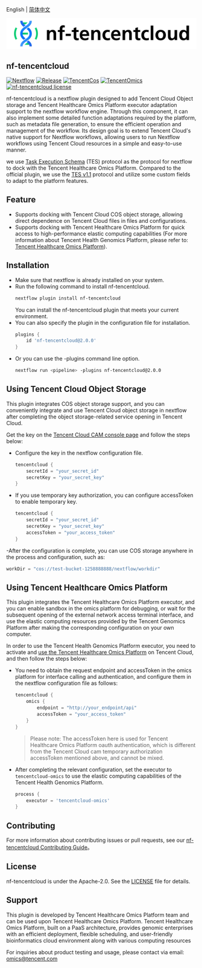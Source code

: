 English | [简体中文](./README_ZH.md)

<picture>
  <source media="(prefers-color-scheme: dark)" srcset="assets/logo-bg-dark.png">
  <source media="(prefers-color-scheme: light)" srcset="assets/logo-bg-light.png">
  <img alt="nf-tencentcloud Logo" src="assets/logo-bg-light.png">
</picture>

## nf-tencentcloud

[![Nextflow](https://img.shields.io/badge/nextflow%20DSL2-%E2%89%A523.04.0-23aa62.svg)](https://www.nextflow.io/)
[![Release](https://img.shields.io/badge/v2.0.0-v?label=realease)](https://github.com/Tencent/nf-tencentcloud/releases/tag/2.0.0)
[![TencentCos](https://img.shields.io/badge/TencentCos-s?logo=data%3Aimage%2Fsvg%2Bxml%3Bbase64%2CPHN2ZyAgIHdpZHRoPSIxNnB4IiAgIGhlaWdodD0iMTZweCIgIHZpZXdCb3g9IjAgMCAxNiAxNiIgdmVyc2lvbj0iMS4xIiB4bWxucz0iaHR0cDovL3d3dy53My5vcmcvMjAwMC9zdmciIHhtbG5zOnhsaW5rPSJodHRwOi8vd3d3LnczLm9yZy8xOTk5L3hsaW5rIj4KICAgIDx0aXRsZT7lr7nosaHlrZjlgqgtMTZweDwvdGl0bGU%2BCiAgICA8ZyBpZD0i5a%2B56LGh5a2Y5YKoLTE2cHgiIHN0cm9rZT0ibm9uZSIgc3Ryb2tlLXdpZHRoPSIxIiBmaWxsPSJub25lIiBmaWxsLXJ1bGU9ImV2ZW5vZGQiPgogICAgICAgIDxnIGlkPSLnvJbnu4QiPgogICAgICAgICAgICA8cmVjdCBpZD0iUmVjdGFuZ2xlLUNvcHkiIGZpbGw9IiM0NDQ0NDQiIG9wYWNpdHk9IjAiIHg9IjAiIHk9IjAiIHdpZHRoPSIxNiIgaGVpZ2h0PSIxNiI%2BPC9yZWN0PgogICAgICAgICAgICA8cGF0aCBkPSJNOCwwIEwxLDQuMDAxIEwxLDEyLjAwMSBMOCwxNiBMMTUsMTIuMDAxIEwxNSw0LjAwMSBMOCwwIFogTTQuMDQ2LDQuNTYzIEw4LDIuMzA0IEwxMS45NTMsNC41NjMgTDgsNi44NDUgTDQuMDQ2LDQuNTYzIFogTTksOC41NzggTDEyLjk5OSw2LjI2OCBMMTIuOTk5LDEwLjg0IEw5LDEzLjEyNiBMOSw4LjU3OCBaIE0zLDEwLjg0IEwzLDYuMjY4IEw3LDguNTc4IEw3LDEzLjEyNiBMMywxMC44NCBaIiBpZD0iRmlsbCIgZmlsbD0iI0ZGRkZGRiI%2BPC9wYXRoPgogICAgICAgIDwvZz4KICAgIDwvZz4KPC9zdmc%2B&label=run%20with)](https://cloud.tencent.com/product/cos)
[![TencentOmics](https://img.shields.io/badge/TencentOmics-s?logo=data%3Aimage%2Fpng%3Bbase64%2CiVBORw0KGgoAAAANSUhEUgAAABAAAAAQCAQAAAC1%2BjfqAAAAIGNIUk0AAHomAACAhAAA%2BgAAAIDoAAB1MAAA6mAAADqYAAAXcJy6UTwAAAACYktHRAD%2Fh4%2FMvwAAAAlwSFlzAABYlQAAWJUB2W030wAAAAd0SU1FB%2BgIFgYnAkOH3zYAAAFRSURBVCjPRZExS9txFEWPv7Rqo6QIdZaSTRFFKHZorYagm0umxkKloPkSpVu3QrcOQhEHtS7VTSrZgihBdLJxUAimpYNKRYXUBDwd8o95b3nv3ru88wAQExb9Z0rESWvu2C0AgUZdU6SDt3TSwzwPKXITOTZ72FMvzbmqHjnQ1DFmPFqybnmslpyIlLgh8IwVMgSgnRGS%2FGCZBBAjywqD%2BEn9Ko575q0fHbNs2QGDa%2BqHwAsgD8zxhHUW%2BcMefcxyRx54iRVvfG7CA%2FXMigVnrbpr3JS3lppn1qkCDwD4S414NBP4TRdPqVIA9pniDWkSHHJFknZ%2BBQpAGliiTJJe5shxwQJtpIECjrphxiBO%2B95N9dx3YszXrjuEMR9FWF75Uz1xy5kWqBbqfkvqN3NeWnHkHvX9Pz6r3%2B2xw0X1i22RGQW63bbulIjjVt3zcSPwH3ir7avSxkx9AAAAJXRFWHRkYXRlOmNyZWF0ZQAyMDI0LTA4LTIyVDA2OjM4OjQ0KzAwOjAwUNWOEgAAACV0RVh0ZGF0ZTptb2RpZnkAMjAyNC0wOC0yMlQwNjozODo0NCswMDowMCGINq4AAAAodEVYdGRhdGU6dGltZXN0YW1wADIwMjQtMDgtMjJUMDY6Mzk6MDIrMDA6MDB%2BxUePAAAAAElFTkSuQmCC&label=run%20with)](https://cloud.tencent.com/product/omics)
[![nf-tencentcloud license](https://img.shields.io/github/license/Tencent/nf-tencentcloud.svg?colorB=58bd9f&style=popout)](https://github.com/Tencent/nf-tencentcloud/blob/master/LICENSE)

nf-tencentcloud is a nextflow plugin designed to add Tencent Cloud Object storage and Tencent Healthcare Omics Platform executor adaptation support to the nextflow workflow engine. Through this component, it can also implement some detailed function adaptations required by the platform, such as metadata file generation, to ensure the efficient operation and management of the workflow. Its design goal is to extend Tencent Cloud's native support for Nextflow workflows, allowing users to run Nextflow workflows using Tencent Cloud resources in a simple and easy-to-use manner.

we use [Task Execution Schema](https://github.com/ga4gh/task-execution-schemas) (TES) protocol as the protocol for nextflow to dock with the Tencent Healthcare Omics Platform. Compared to the official plugin, we use the  [TES v1.1](https://github.com/ga4gh/task-execution-schemas/releases/tag/v1.1) protocol and utilize some custom fields to adapt to the platform features.

## Feature

- Supports docking with Tencent Cloud COS object storage, allowing direct dependence on Tencent Cloud files in files and configurations.
- Supports docking with Tencent Healthcare Omics Platform for quick access to high-performance elastic computing capabilities (For more information about Tencent Health Genomics Platform, please refer to: [Tencent Healthcare Omics Platform](https://cloud.tencent.com/product/omics)).

## Installation

- Make sure that nextflow is already installed on your system.
- Run the following command to install nf-tencentcloud.
  ```bash
  nextflow plugin install nf-tencentcloud
  ```
  You can install the nf-tencentcloud plugin that meets your current environment.
- You can also specify the plugin in the configuration file for installation.
  ```groovy
  plugins {
      id 'nf-tencentcloud@2.0.0'
  }
  ```
- Or you can use the -plugins command line option.
  ```bash
  nextflow run <pipeline> -plugins nf-tencentcloud@2.0.0
  ```

## Using Tencent Cloud Object Storage

This plugin integrates COS object storage support, and you can conveniently integrate and use Tencent Cloud object storage in nextflow after completing the object storage-related service opening in Tencent Cloud.

Get the key on the [Tencent Cloud CAM console page](https://console.cloud.tencent.com/cam/capi) and follow the steps below:
- Configure the key in the nextflow configuration file.
  ```groovy
  tencentcloud {
      secretId = "your_secret_id"
      secretKey = "your_secret_key"
  }
  ```

- If you use temporary key authorization, you can configure accessToken to enable temporary key.
  ```groovy
  tencentcloud {
      secretId = "your_secret_id"
      secretKey = "your_secret_key"
      accessToken = "your_access_token"
  }
  ```

-After the configuration is complete, you can use COS storage anywhere in the process and configuration, such as:
  ```groovy
  workDir = "cos://test-bucket-1258888888/nextflow/workdir"
  ```

## Using Tencent Healthcare Omics Platform

This plugin integrates the Tencent Healthcare Omics Platform executor, and you can enable sandbox in the omics platform for debugging, or wait for the subsequent opening of the external network access terminal interface, and use the elastic computing resources provided by the Tencent Genomics Platform after making the corresponding configuration on your own computer.

In order to use the Tencent Health Genomics Platform executor, you need to activate and [use the Tencent Healthcare Omics Platform](https://cloud.tencent.com/document/product/1643/86477) on Tencent Cloud, and then follow the steps below:

- You need to obtain the request endpoint and accessToken in the omics platform for interface calling and authentication, and configure them in the nextflow configuration file as follows:
  ```groovy
  tencentcloud {
      omics {
          endpoint = "http://your_endpoint/api"
          accessToken = "your_access_token"
      }
  }
  ```
  > Please note: The accessToken here is used for Tencent Healthcare Omics Platform oauth authentication, which is different from the Tencent Cloud cam temporary authorization accessToken mentioned above, and cannot be mixed.
  
- After completing the relevant configuration, set the executor to `tencentcloud-omics` to use the elastic computing capabilities of the Tencent Health Genomics Platform.
  ```groovy
  process {
      executor = 'tencentcloud-omics'
  }
  ```

## Contributing

For more information about contributing issues or pull requests, see our [nf-tencentcloud Contributing Guide](./CONTRIBUTING.md)。

## License

nf-tencentcloud is under the Apache-2.0. See the [LICENSE](./LICENSE) file for details.

## Support

This plugin is developed by Tencent Healthcare Omics Platform team and can be used upon Tencent Healthcare Omics Platform. Tencent Healthcare Omics Platform, built on a PaaS architecture, provides genomic enterprises with an efficient deployment, flexible scheduling, and user-friendly bioinformatics cloud environment along with various computing resources

For inquiries about product testing and usage, please contact via email: omics@tencent.com